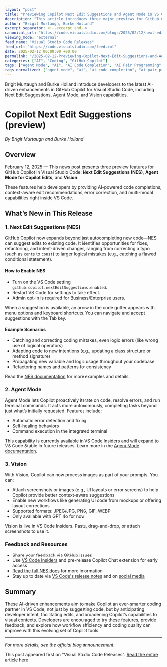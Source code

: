 ```yaml
---
layout: "post"
title: "Previewing Copilot Next Edit Suggestions and Agent Mode in VS Code"
description: "This article introduces three major previews for GitHub Copilot in Visual Studio Code: Next Edit Suggestions (NES), Agent Mode for Copilot Edits, and Vision support. It details how these AI-powered features can help developers write, edit, and refactor code more efficiently, catch mistakes, and streamline their workflow in VS Code."
author: "Brigit Murtaugh, Burke Holland"
excerpt_separator: <!--excerpt_end-->
canonical_url: "https://code.visualstudio.com/blogs/2025/02/12/next-edit-suggestions"
viewing_mode: "external"
feed_name: "Visual Studio Code Releases"
feed_url: "https://code.visualstudio.com/feed.xml"
date: 2025-02-12 00:00:00 +00:00
permalink: "/2025-02-12-Previewing-Copilot-Next-Edit-Suggestions-and-Agent-Mode-in-VS-Code.html"
categories: ["AI", "Coding", "GitHub Copilot"]
tags: ["Agent Mode", "AI", "AI Code Completion", "AI Pair Programming", "Code Refactoring", "Coding", "Copilot Chat", "Editing Assistance", "Editor Automation", "GitHub Copilot", "GPT 4o", "News", "Next Edit Suggestions", "Preview Features", "Vision Feature", "VS Code", "VS Code Extensions"]
tags_normalized: ["agent mode", "ai", "ai code completion", "ai pair programming", "code refactoring", "coding", "copilot chat", "editing assistance", "editor automation", "github copilot", "gpt 4o", "news", "next edit suggestions", "preview features", "vision feature", "vs code", "vs code extensions"]
---
```


Brigit Murtaugh and Burke Holland introduce developers to the latest AI-driven enhancements in GitHub Copilot for Visual Studio Code, including Next Edit Suggestions, Agent Mode, and Vision capabilities.<!--excerpt_end-->

# Copilot Next Edit Suggestions (preview)

*By Brigit Murtaugh and Burke Holland*

## Overview

February 12, 2025 — This news post presents three preview features for GitHub Copilot in Visual Studio Code: **Next Edit Suggestions (NES)**, **Agent Mode for Copilot Edits**, and **Vision**.

These features help developers by providing AI-powered code completions, context-aware edit recommendations, error correction, and multi-modal capabilities right inside VS Code.

## What’s New in This Release

### 1. Next Edit Suggestions (NES)

GitHub Copilot now expands beyond just autocompleting new code—NES can suggest edits to existing code. It identifies opportunities for fixes, refactoring, and intent-driven changes, ranging from correcting a typo (such as `conts` to `const`) to larger logical mistakes (e.g., catching a flawed conditional statement).

#### How to Enable NES

- Turn on the VS Code setting `github.copilot.nextEditSuggestions.enabled`.
- Restart VS Code for settings to take effect.
- Admin opt-in is required for Business/Enterprise users.

When a suggestion is available, an arrow in the code gutter appears with menu options and keyboard shortcuts. You can navigate and accept suggestions with the Tab key.

#### Example Scenarios

- Catching and correcting coding mistakes, even logic errors (like wrong use of logical operators)
- Adapting code to new intentions (e.g., updating a class structure or method signature)
- Propagating new variable and logic usage throughout your codebase
- Refactoring names and patterns for consistency

Read the [NES documentation](https://aka.ms/gh-copilot-nes-docs) for more examples and details.

### 2. Agent Mode

Agent Mode lets Copilot proactively iterate on code, resolve errors, and run terminal commands. It acts more autonomously, completing tasks beyond just what’s initially requested. Features include:

- Automatic error detection and fixing
- Self-healing behaviors
- Command execution in the integrated terminal

This capability is currently available in VS Code Insiders and will expand to VS Code Stable in future releases. Learn more in the [Agent Mode documentation](https://code.visualstudio.com/docs/copilot/chat/copilot-edits#_use-agent-mode-preview).

### 3. Vision

With Vision, Copilot can now process images as part of your prompts. You can:

- Attach screenshots or images (e.g., UI layouts or error screens) to help Copilot provide better context-aware suggestions
- Enable new workflows like generating UI code from mockups or offering layout corrections
- Supported formats: JPEG/JPG, PNG, GIF, WEBP
- Only available with GPT 4o for now

Vision is live in VS Code Insiders. Paste, drag-and-drop, or attach screenshots to use it.

### Feedback and Resources

- Share your feedback via [GitHub issues](https://github.com/microsoft/vscode/issues)
- Use [VS Code Insiders](https://code.visualstudio.com/insiders/) and pre-release Copilot Chat extension for early access
- [Read the full NES docs](https://aka.ms/gh-copilot-nes-docs) for more information
- Stay up to date via [VS Code's release notes](https://code.visualstudio.com/updates) and on [social media](https://x.com/code)

## Summary

These AI-driven enhancements aim to make Copilot an ever-smarter coding partner in VS Code, not just by suggesting code, but by anticipating developer intent, facilitating edits, and broadening Copilot’s capabilities to visual contexts. Developers are encouraged to try these features, provide feedback, and explore how workflow efficiency and coding quality can improve with this evolving set of Copilot tools.

---

*For more details, see the official [blog announcement](https://code.visualstudio.com/blogs/2025/02/12/next-edit-suggestions).*

This post appeared first on "Visual Studio Code Releases". [Read the entire article here](https://code.visualstudio.com/blogs/2025/02/12/next-edit-suggestions)
